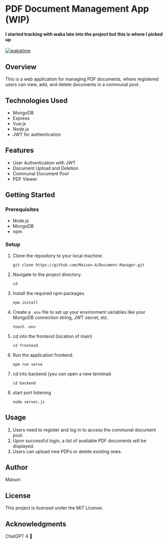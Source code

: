 # PDF Document Management App (WIP)
#### I started tracking with waka late into the project but this is where I picked up
[![wakatime](https://wakatime.com/badge/user/018b3fbf-ec02-4388-be52-99aeb79c0bd8/project/018b3fc2-868f-48d7-b17a-a63f1f1c1767.svg)](https://wakatime.com/badge/user/018b3fbf-ec02-4388-be52-99aeb79c0bd8/project/018b3fc2-868f-48d7-b17a-a63f1f1c1767)
## Overview
This is a web application for managing PDF documents, where registered users can view, add, and delete documents in a communal pool.

## Technologies Used
- MongoDB
- Express
- Vue.js
- Node.js
- JWT for authentication

## Features
- User Authentication with JWT
- Document Upload and Deletion
- Communal Document Pool
- PDF Viewer

## Getting Started

### Prerequisites
- Node.js
- MongoDB
- npm

### Setup
1. Clone the repository to your local machine.
    ```
    git clone https://github.com/Maison-A/Document-Manager.git
    ```
2. Navigate to the project directory.
    ```
    cd
    ```
3. Install the required npm packages.
    ```
    npm install
    ```
4. Create a `.env` file to set up your environment variables like your MongoDB connection string, JWT secret, etc.
    ```
    touch .env
    ```
5. cd into the frontend (location of main)
    ```
    cd frontend
    ```
6. Run the application frontend.
    ```
    npm run serve
    ```
7. cd into backend (you can open a new terminal)
    ```
    cd backend
    ```
8. start port listening
    ```
    node server.js
    ```
## Usage
1. Users need to register and log in to access the communal document pool.
2. Upon successful login, a list of available PDF documents will be displayed.
3. Users can upload new PDFs or delete existing ones.

## Author
Maison

## License
This project is licensed under the MIT License.

## Acknowledgments
ChatGPT 4 💚


